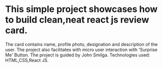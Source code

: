 # This simple project showcases how to build clean,neat react js review card.
 The card contains name, profile photo, designation and description of the user. 
 The project also facilitates with micro user interaction with 'Surprise Me' Button. The project is guided by John Smilga.
 Technologies used: HTML,CSS,React JS.

